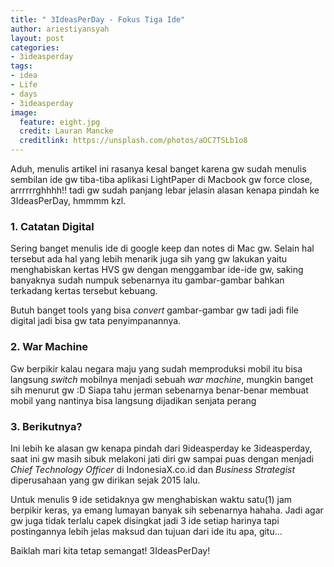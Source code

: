 ```yaml
---
title: " 3IdeasPerDay - Fokus Tiga Ide"
author: ariestiyansyah
layout: post
categories:
- 3ideasperday
tags:
- idea
- Life
- days
- 3ideasperday
image:
  feature: eight.jpg
  credit: Lauran Mancke
  creditlink: https://unsplash.com/photos/aOC7TSLb1o8
---
```


Aduh, menulis artikel ini rasanya kesal banget karena gw sudah menulis sembilan ide gw tiba-tiba aplikasi LightPaper di Macbook gw force close, arrrrrrghhhh!! tadi gw sudah panjang lebar jelasin alasan kenapa pindah ke 3IdeasPerDay, hmmmm kzl.

### 1. Catatan Digital
Sering banget menulis ide di google keep dan notes di Mac gw. Selain hal tersebut ada hal yang lebih menarik juga sih yang gw lakukan yaitu menghabiskan kertas HVS gw dengan menggambar ide-ide gw, saking banyaknya sudah numpuk sebenarnya itu gambar-gambar bahkan terkadang kertas tersebut kebuang.

Butuh banget tools yang bisa *convert* gambar-gambar gw tadi jadi file digital jadi bisa gw tata penyimpanannya.

### 2. War Machine
Gw berpikir kalau negara maju yang sudah memproduksi mobil itu bisa langsung *switch* mobilnya menjadi sebuah *war machine*, mungkin banget sih menurut gw :D Siapa tahu jerman sebenarnya benar-benar membuat mobil yang nantinya bisa langsung dijadikan senjata perang

### 3. Berikutnya?
Ini lebih ke alasan gw kenapa pindah dari 9ideasperday ke 3ideasperday, saat ini gw masih sibuk melakoni jati diri gw sampai puas dengan menjadi *Chief Technology Officer* di IndonesiaX.co.id dan *Business Strategist* diperusahaan yang gw dirikan sejak 2015 lalu.

Untuk menulis 9 ide setidaknya gw menghabiskan waktu satu(1) jam berpikir keras, ya emang lumayan banyak sih sebenarnya hahaha. Jadi agar gw juga tidak terlalu capek disingkat jadi 3 ide setiap harinya tapi postingannya lebih jelas maksud dan tujuan dari ide itu apa, gitu...

Baiklah mari kita tetap semangat! 3IdeasPerDay!

